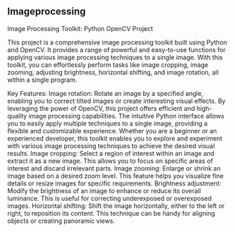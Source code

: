 ## Imageprocessing

Image Processing Toolkit: Python OpenCV Project

This project is a comprehensive image processing toolkit built using Python and OpenCV. It provides a range of powerful and easy-to-use functions for applying various image processing techniques to a single image. With this toolkit, you can effortlessly perform tasks like image cropping, image zooming, adjusting brightness, horizontal shifting, and image rotation, all within a single program.

Key Features:
Image rotation: Rotate an image by a specified angle, enabling you to correct tilted images or create interesting visual effects.
By leveraging the power of OpenCV, this project offers efficient and high-quality image processing capabilities. The intuitive Python interface allows you to easily apply multiple techniques to a single image, providing a flexible and customizable experience. Whether you are a beginner or an experienced developer, this toolkit enables you to explore and experiment with various image processing techniques to achieve the desired visual results.
Image cropping: Select a region of interest within an image and extract it as a new image. This allows you to focus on specific areas of interest and discard irrelevant parts.
Image zooming: Enlarge or shrink an image based on a desired zoom level. This feature helps you visualize fine details or resize images for specific requirements.
Brightness adjustment: Modify the brightness of an image to enhance or reduce its overall luminance. This is useful for correcting underexposed or overexposed images.
Horizontal shifting: Shift the image horizontally, either to the left or right, to reposition its content. This technique can be handy for aligning objects or creating panoramic views.



